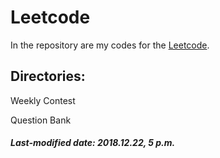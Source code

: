 # Leetcode
In the repository are my codes for the [Leetcode](https://leetcode-cn.com/).

## Directories:

Weekly Contest

Question Bank

##### Last-modified date: 2018.12.22, 5 p.m.

